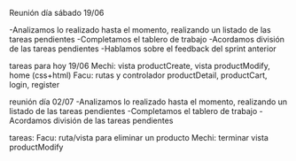Reunión día sábado 19/06

-Analizamos lo realizado hasta el momento, realizando un listado de las tareas pendientes
-Completamos el tablero de trabajo
-Acordamos división de las tareas pendientes
-Hablamos sobre el feedback del sprint anterior


tareas para hoy 19/06
Mechi: vista productCreate, vista productModify, home (css+html)
Facu: rutas y controlador productDetail, productCart, login, register


reunión día 02/07
-Analizamos lo realizado hasta el momento, realizando un listado de las tareas pendientes
-Completamos el tablero de trabajo
-Acordamos división de las tareas pendientes

tareas:
Facu: ruta/vista para eliminar un producto
Mechi: terminar vista productModify


